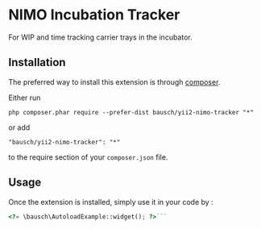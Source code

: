 NIMO Incubation Tracker
=======================
For WIP and time tracking carrier trays in the incubator.

Installation
------------

The preferred way to install this extension is through [composer](http://getcomposer.org/download/).

Either run

```
php composer.phar require --prefer-dist bausch/yii2-nimo-tracker "*"
```

or add

```
"bausch/yii2-nimo-tracker": "*"
```

to the require section of your `composer.json` file.


Usage
-----

Once the extension is installed, simply use it in your code by  :

```php
<?= \bausch\AutoloadExample::widget(); ?>```